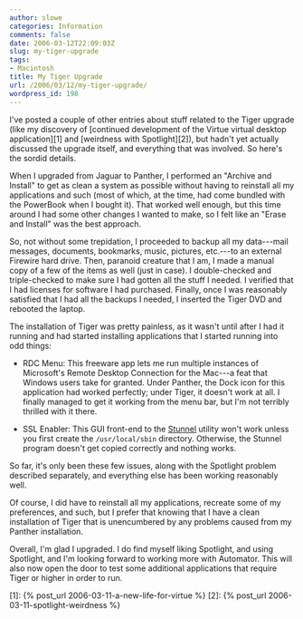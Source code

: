 ```yaml
---
author: slowe
categories: Information
comments: false
date: 2006-03-12T22:09:03Z
slug: my-tiger-upgrade
tags:
- Macintosh
title: My Tiger Upgrade
url: /2006/03/12/my-tiger-upgrade/
wordpress_id: 198
---
```


I've posted a couple of other entries about stuff related to the Tiger upgrade (like my discovery of [continued development of the Virtue virtual desktop application][1] and [weirdness with Spotlight][2]), but hadn't yet actually discussed the upgrade itself, and everything that was involved. So here's the sordid details.

When I upgraded from Jaguar to Panther, I performed an "Archive and Install" to get as clean a system as possible without having to reinstall all my applications and such (most of which, at the time, had come bundled with the PowerBook when I bought it). That worked well enough, but this time around I had some other changes I wanted to make, so I felt like an "Erase and Install" was the best approach.

So, not without some trepidation, I proceeded to backup all my data---mail messages, documents, bookmarks, music, pictures, etc.---to an external Firewire hard drive. Then, paranoid creature that I am, I made a manual copy of a few of the items as well (just in case). I double-checked and triple-checked to make sure I had gotten all the stuff I needed. I verified that I had licenses for software I had purchased. Finally, once I was reasonably satisfied that I had all the backups I needed, I inserted the Tiger DVD and rebooted the laptop.

The installation of Tiger was pretty painless, as it wasn't until after I had it running and had started installing applications that I started running into odd things:

* RDC Menu: This freeware app lets me run multiple instances of Microsoft's Remote Desktop Connection for the Mac---a feat that Windows users take for granted. Under Panther, the Dock icon for this application had worked perfectly; under Tiger, it doesn't work at all. I finally managed to get it working from the menu bar, but I'm not terribly thrilled with it there.

* SSL Enabler: This GUI front-end to the [Stunnel](http://stunnel.mirt.net/) utility won't work unless you first create the `/usr/local/sbin` directory. Otherwise, the Stunnel program doesn't get copied correctly and nothing works.

So far, it's only been these few issues, along with the Spotlight problem described separately, and everything else has been working reasonably well.

Of course, I did have to reinstall all my applications, recreate some of my preferences, and such, but I prefer that knowing that I have a clean installation of Tiger that is unencumbered by any problems caused from my Panther installation.

Overall, I'm glad I upgraded. I do find myself liking Spotlight, and using Spotlight, and I'm looking forward to working more with Automator. This will also now open the door to test some additional applications that require Tiger or higher in order to run.

[1]: {% post_url 2006-03-11-a-new-life-for-virtue %}
[2]: {% post_url 2006-03-11-spotlight-weirdness %}
